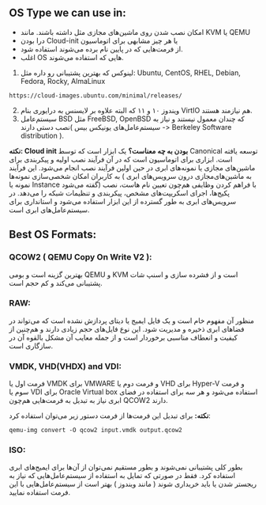 ## OS Type we can use in:
- امکان نصب شدن روی ماشین‌های مجازی مثل داشته باشند.
مانند KVM یا QEMU
- درا بودن Cloud-init یا هر چیز مشابهی برای اتوماسیون
- از فرمت‌هایی که در پایین نام برده می‌شوند استفاده شود.
- اغلب OS هایی که استفاده می‌شوند.
1. لینوکس که بهترین پشتیبانی رو داره مثل:
Ubuntu, CentOS, RHEL, Debian, Fedora, Rocky, AlmaLinux

```Ubuntu
https://cloud-images.ubuntu.com/minimal/releases/
```

2. ویندوز ۱۰ و ۱۱ که البته علاوه بر لایسنس به درایوری بنام VirtIO هم نیازمند هستند.
3. سیستم‌عامل BSD مثل FreeBSD, OpenBSD که چندان معمول نیستند و نیاز به نصب دستی دارند( سیستم‌عامل‌های یونیکس بیس -> Berkeley Software distribution ).

**نکته: Cloud init بودن به چه معناست؟**
یک ابزار است که توسط Canonical توسعه یافته است.
ابزاری برای  اتوماسیون است که در آن فرآیند نصب اولیه و پیکربندی برای ماشین‌‌های مجازی یا نمونه‌‌های ابری در حین اولین فرآیند نصب انجام می‌شود.
این فرآیند به کاربران امکان شخصی‌سازی نمونه‌ها ( به ماشین‌های‌مجازی درون سرویس‌های ابری نمونه یا Instance گفته می‌شود) با فراهم کردن وظایفی هم‌چون تعیین نام هاست، نصب پکیج‌ها، اجرای اسکریپت‌های مشخص، پیکربندی و تنظیمات شبکه را می‌دهد.
در سرویس‌های ابری به طور گسترده از این ابزار استفاده می‌شود و استانداری برای سیستم‌عامل‌های ابری است.

## Best OS Formats:
### QCOW2 ( QEMU Copy On Write V2 ):
بهترین گزینه است و  بومی  QEMU و KVM است و از فشرده سازی و اسنپ شات پشتیبانی می‌کند و کم حجم است.
### RAW:
منظور آن مفهوم خام است و یک فایل ایمیج یا دیتای پردازش نشده است که می‌تواند در فضا‌های ابری ذخیره و مدیریت شود. این نوع فایل‌های حجم زیادی دارند و هم‌چنین از کیفیت و انعطاف مناسبی برخوردار است و از جمله معایب آن مشکل بالقوه آن در سازگاری است.
### VMDK, VHD(VHDX) and VDI:
فرمت اول یا VMDK برای VMWARE و فرمت دوم یا VHD برای Hyper-V و فرمت سوم یا VDI برای Oracle Virtual box استفاده می‌شود و هر سه برای استفاده در فضای ابری نیاز به تبدیل به فرمت‌هایی هم‌چون QCOW2 دارند.

**نکته:** برای تبدیل این فرمت‌ها از فرمت دستور زیر می‌توان استفاده کرد:
```
qemu-img convert -O qcow2 input.vmdk output.qcow2
```
### ISO:
بطور کلی پشتیبانی نمی‌شوند و بطور مستقیم نمی‌توان از آن‌ها برای ایمیج‌های ابری استفاده کرد. فقط در صورتی که تمایل به استفاده از سیستم‌عامل‌هایی که نیاز به ریجستر شدن یا باید خریداری شوند ( مانند ویندوز ) بهتر است از سیستم‌عامل‌هایی با این فرمت استفاده نمایید.
